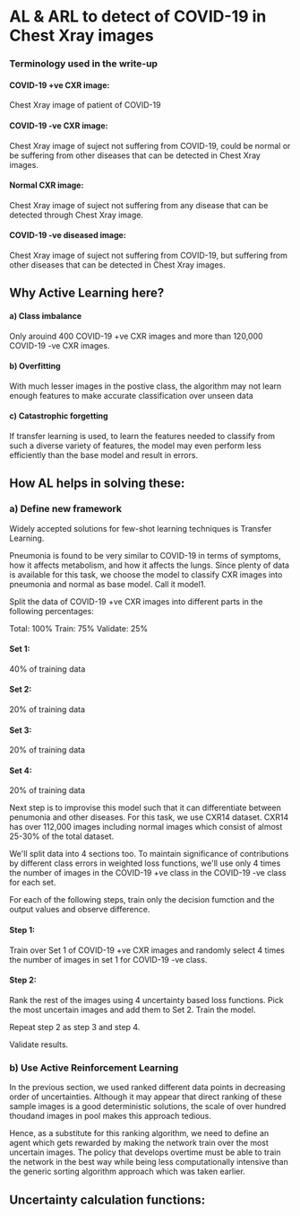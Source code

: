 # AL & ARL to detect of COVID-19 in Chest Xray images

### Terminology used in the write-up

#### COVID-19 +ve CXR image: 
Chest Xray image of patient of COVID-19
#### COVID-19 -ve CXR image: 
Chest Xray image of suject not suffering from COVID-19, could be normal or be suffering from other diseases that can be detected in Chest Xray images.
#### Normal CXR image: 
Chest Xray image of suject not suffering from any disease that can be detected through Chest Xray image.
#### COVID-19 -ve diseased image:
Chest Xray image of suject not suffering from COVID-19, but suffering from other diseases that can be detected in Chest Xray images.

## Why Active Learning here?

#### a) Class imbalance

Only arouind 400 COVID-19 +ve CXR images and more than 120,000 COVID-19 -ve CXR images. 

#### b) Overfitting

With much lesser images in the postive class, the algorithm may not learn enough features to make accurate classification over unseen data

#### c) Catastrophic forgetting

If transfer learning is used, to learn the features needed to classify from such a diverse variety of features, the model may even perform less efficiently than the base model and result in errors.

## How AL helps in solving these:

### a) Define new framework

Widely accepted solutions for few-shot learning techniques is Transfer Learning.

Pneumonia is found to be very similar to COVID-19 in terms of symptoms, how it affects metabolism, and how it affects the lungs. Since plenty of data is available for this task, we choose the model to classify CXR images into pneumonia and normal as base model. Call it model1.

Split the data of COVID-19 +ve CXR images into different parts in the following percentages:

Total: 100%
Train: 75%
Validate: 25%

#### Set 1:
40% of training data 

#### Set 2:
20% of training data 

#### Set 3:
20% of training data 

#### Set 4:
20% of training data 

Next step is to improvise this model such that it can differentiate between penumonia and other diseases. For this task, we use CXR14 dataset. CXR14 has over 112,000 images including normal images which consist of almost 25-30% of the total dataset. 

We'll split data into 4 sections too. To maintain significance of contributions by different class errors in weighted loss functions, we'll use only 4 times the number of images in the COVID-19 +ve class in the COVID-19 -ve class for each set.

For each of the following steps, train only the decision fumction and the output values and observe difference.

#### Step 1: 
Train over Set 1 of COVID-19 +ve CXR images and randomly select 4 times the number of images in set 1 for COVID-19 -ve class. 

#### Step 2: 

Rank the rest of the images using 4 uncertainty based loss functions. Pick the most uncertain images
and add them to Set 2. Train the model.

Repeat step 2 as step 3 and step 4.

Validate results.

### b) Use Active Reinforcement Learning

In the previous section, we used ranked different data points in decreasing order of uncertainties. Although it may appear that direct ranking of these sample images is a good deterministic solutions, the scale of over hundred thoudand images in pool makes this approach tedious. 

Hence, as a substitute for this ranking algorithm, we need to define an agent which gets rewarded by making the network train over the most uncertain images. The policy that develops overtime must be able to train the network in the best way while being less computationally intensive than the generic sorting algorithm approach which was taken earlier.


## Uncertainty calculation functions:

